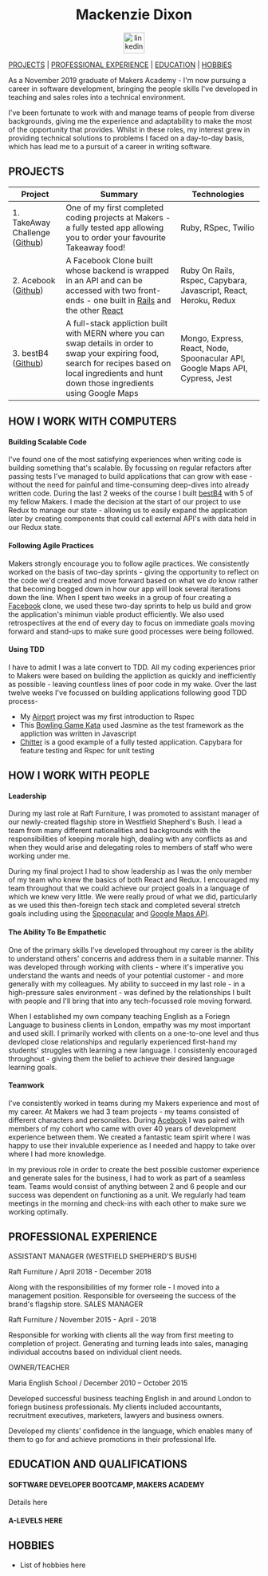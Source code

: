 <h1 align="center">Mackenzie Dixon</h1>
<p align="center">
<a href="#">
<img src="https://www.iconfinder.com/data/icons/free-social-icons/67/linkedin_circle_color-512.png" alt="linkedin" hspace="50" height="42" width="42"></a></p>
</p>

[PROJECTS](#projects) | [PROFESSIONAL EXPERIENCE](#professional-experience) | [EDUCATION](#education-and-qualifications) | [HOBBIES](#hobbies)

As a November 2019 graduate of Makers Academy - I'm now pursuing a career in software development, bringing the people skills I've developed in teaching and sales roles into a technical environment.

I've been fortunate to work with and manage teams of people from diverse backgrounds, giving me the experience and adaptability to make the most of the opportunity that provides. Whilst in these roles, my interest grew in providing technical solutions to problems I faced on a day-to-day basis, which has lead me to a pursuit of a career in writing software.

## PROJECTS
| Project       | Summary       | Technologies  |
| ------------- |---------------| --------------|
| 1. TakeAway Challenge ([Github](https://github.com/mackacavs/takeaway-challenge/)) | One of my first completed coding projects at Makers - a fully tested app allowing you to order your favourite Takeaway food! | Ruby, RSpec, Twilio |
| 2. Acebook ([Github](https://github.com/mackacavs/acebook-agil/))|A Facebook Clone built whose backend is wrapped in an API and can be accessed with two front-ends - one built in [Rails](https://github.com/mackacavs/acebook-agil/) and the other [React](https://github.com/mackacavs/acebook-react-agil/) | Ruby On Rails, Rspec, Capybara, Javascript, React, Heroku, Redux |
| 3. bestB4 ([Github](https://github.com/eashworth/BestB4))| A full-stack appliction built with MERN where you can swap details in order to swap your expiring food, search for recipes based on local ingredients and hunt down those ingredients using Google Maps | Mongo, Express, React, Node, Spoonacular API, Google Maps API, Cypress, Jest |

## HOW I WORK WITH COMPUTERS

#### Building Scalable Code
I've found one of the most satisfying experiences when writing code is building something that's scalable. By focussing on regular refactors after passing tests I've managed to build applications that can grow with ease - without the need for painful and time-consuming deep-dives into already written code. During the last 2 weeks of the course I built [bestB4](https://github.com/eashworth/BestB4) with 5 of my fellow Makers. I made the decision at the start of our project to use Redux to manage our state - allowing us to easily expand the application later by creating components that could call external API's with data held in our Redux state. 

#### Following Agile Practices
Makers strongly encourage you to follow agile practices. We consistently worked on the basis of two-day sprints - giving the opportunity to reflect on the code we'd created and move forward based on what we *do* know rather that becoming bogged down in how our app will look several iterations down the line. When I spent two weeks in a group of four creating a [Facebook](https://github.com/mackacavs/acebook-agil/) clone, we used these two-day sprints to help us  build and grow the application's minimun viable product efficiently. We also used retrospectives at the end of every day to focus on immediate goals moving forward and stand-ups to make sure good processes were being followed.

#### Using TDD
I have to admit I was a late convert to TDD. All my coding experiences prior to Makers were based on building the appliction as quickly and inefficiently as possible - leaving countless lines of poor code in my wake. Over the last twelve weeks I've focussed on building applications following good TDD process-

* My [Airport](https://github.com/mackacavs/airport_challenge) project was my first introduction to Rspec
* This [Bowling Game Kata](https://github.com/mackacavs/bowling-challenge) used Jasmine as the test framework as the appliction was written in Javascript 
* [Chitter](https://github.com/mackacavs/chitter-challenge) is a good example of a fully tested application. Capybara for feature testing and Rspec for unit testing

## HOW I WORK WITH PEOPLE

#### Leadership
During my last role at Raft Furniture, I was promoted to assistant manager of our newly-created flagship store in Westfield Shepherd's Bush. I lead a team from many different nationalities and backgrounds with the responsibilities of keeping morale high, dealing with any conflicts as and when they would arise and delegating roles to members of staff who were working under me.

During my final project I had to show leadership as I was the only member of my team who knew the basics of both React and Redux. I encouraged my team throughout that we could achieve our project goals in a language of which we knew very little. We were really proud of what we did, particularly as we used this then-foreign tech stack and completed several stretch goals including using the [Spoonacular](https://github.com/eashworth/bestB4-Front-End/blob/master/src/actions/recipe.js) and [Google Maps API](https://github.com/eashworth/bestB4-Front-End/blob/master/src/actions/googleMap.js). 

#### The Ability To Be Empathetic
One of the primary skills I've developed throughout my career is the ability to understand others' concerns and address them in a suitable manner. This was developed through working with clients - where it's imperative you understand the wants and needs of your potential customer - and more generally with my colleagues. My ability to succeed in my last role - in a high-pressure sales environment - was defined by the relationships I built with people and I'll bring that into any tech-focussed role moving forward.

When I established my own company teaching English as a Foriegn Language to business clients in London, empathy was my most important and used skill. I primarily worked with clients on a one-to-one level and thus devloped close relationships and regularly experienced first-hand my students' struggles with learning a new language. I consistenly encouraged throughout - giving them the belief to achieve their desired language learning goals. 

#### Teamwork

I've consistently worked in teams during my Makers experience and most of my career. At Makers we had 3 team projects - my teams consisted of different characters and personalites. During [Acebook](https://github.com/mackacavs/acebook-agil/) I was paired with members of my cohort who came with over 40 years of development experience between them. We created a fantastic team spirit where I was happy to use their invaluble experience as I needed and happy to take over where I had more knowledge.

In my previous role in order to create the best possible customer experience and generate sales for the business, I had to work as part of a seamless team. Teams would consist of anything between 2 and 6 people and our success was dependent on functioning as a unit. We regularly had team meetings in the morning and check-ins with each other to make sure we working optimally.

## PROFESSIONAL EXPERIENCE

ASSISTANT MANAGER (WESTFIELD SHEPHERD'S BUSH)

Raft Furniture / April 2018 - December 2018

Along with the responsibilities of my former role - I moved into a management position. Responsible for overseeing the success of the brand's flagship store. 
SALES MANAGER 

Raft Furniture / November 2015 - April - 2018

Responsible for working with clients all the way from first meeting to completion of project. Generating and turning leads into sales, managing individual accoutns based on individual client needs.

OWNER/TEACHER

Maria English School / December 2010 – October 2015

Developed successful business teaching English in and around London to foriegn business professionals. My clients included accountants, recruitment executives, marketers, lawyers and business owners.

Developed my clients’ confidence in the language, which enables many of them to go for and achieve promotions in their professional life.

## EDUCATION AND QUALIFICATIONS

#### SOFTWARE DEVELOPER BOOTCAMP, MAKERS ACADEMY

Details here

#### A-LEVELS HERE

## HOBBIES
- List of hobbies here

